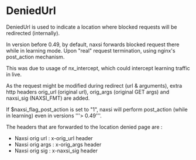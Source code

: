 # DeniedUrl

DeniedUrl is used to indicate a location where blocked requests will be redirected (internally).

In version before 0.49, by default, naxsi forwards blocked request there while in learning mode. Upon "real" request termination, using nginx's post_action mechanism.

This was due to usage of nx_intercept, which could intercept learning traffic in live.

As the request might be modified during redirect (url & arguments), extra http headers orig_url (original url), orig_args (original GET args) and naxsi_sig (NAXSI_FMT) are added.

If $naxsi_flag_post_action is set to "1", naxsi will perform post_action (while in learning) even in versions '''> 0.49'''.

The headers that are forwarded to the location denied page are :
  * Naxsi orig url : x-orig_url header
  * Naxsi orig args : x-orig_args header
  * Naxsi orig sig : x-naxsi_sig header
